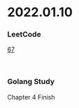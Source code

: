# 2022.01.10
### LeetCode
[67](https://leetcode.com/problems/add-binary/)

<br/>

### Golang Study
Chapter 4 Finish
